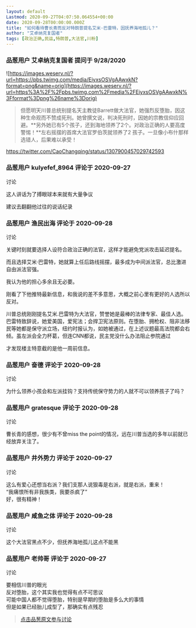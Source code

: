```yaml
---
layout: default
Lastmod: 2020-09-27T04:07:50.064554+00:00
date: 2020-09-28T00:00:00.000Z
title: "如何看待曹长青而反对特朗普提名艾米·巴雷特，因抚养海地孤儿？"
author: "艾卓纳克复国者"
tags: [政治正确,民运,特朗普,大法官,川粉]
---
```



### 品葱用户 **艾卓纳克复国者** 提问于 9/28/2020
    
![https://images.weserv.nl/?url=https://pbs.twimg.com/media/EiyxsOSVgAAwxkN?format=png&name=orig](https://images.weserv.nl/?url=https%3A%2F%2Fpbs.twimg.com%2Fmedia%2FEiyxsOSVgAAwxkN%3Fformat%3Dpng%26name%3Dorig)  

> 但愿明天川普总统别提名天主教徒Barrett做大法官，她强烈反堕胎，因这种生命观而不赞成死刑。她曾撰文说，判决死刑时，因她的宗教信仰应回避。**另外她已有5个孩子，还到海地领养了2个。对政治正确的人要高度警惕！**左右摇摆的首席大法官罗伯茨就领养了2 孩子。一旦像小布什那样选错人，后果难以承受！

  
https://twitter.com/CaoChangqing/status/1307900457029742593
    
                

### 品葱用户 **kulyefef_8964** 评论于 2020-09-27
讨论

        
这人讲话为了搏眼球本来就有大量争议  
  
建议去翻翻他过往的说话纪录
        
                

### 品葱用户 **渔民出海** 评论于 2020-09-28
讨论

        
关键时刻就要选择人设符合政治正确的法官，这样才能避免党派攻击延迟提名。  
  
而且选择艾米·巴雷特，她就算上任后路线摇摆，最多成为中间派法官，总比激进自由派法官强。  
  
我认为他的担心多余且无必要。  
  
  
  
  
刚看了下他推特最新信息，和我说的差不多意思，大概之前心里有更好的人选所以反对。  
  
川普总统刚刚提名艾米.巴雷特为大法官，赞誉她是最棒的法律专家、最佳人选。巴雷特致辞说，她爱美国，爱宪法；会捍卫宪法原则。在堕胎、拥枪权、阻非法移民等她都是保守派立场，纽约时报认为，如她被通过，在上述议题最高法院都会右倾。虽左派会全力杯葛，但连CNN都说，民主党没什么办法阻止参院通过  
  
  
才发现楼主特意截的是他一周前信息。
        
                

### 品葱用户 **奋德** 评论于 2020-09-28
讨论

        
为什么领养小孩会和左派挂钩？支持传统保守势力的人就不可以领养孩子了吗？
        
                

### 品葱用户 **gratesque** 评论于 2020-09-28
讨论

        
曹长青的感想，很少有不曾miss the point的情况，远在川普当选的多年以前就已经放弃关注了。
        
                

### 品葱用户 **井外势力** 评论于 2020-09-27
讨论

        
这么有爱心还想当右派？我们支那人说狠毒是右派，就是右派，重来！  
“我痛恨所有非我族类，我要杀疯了”  
好，很有精神！
        
                

### 品葱用户 **咸鱼之体** 评论于 2020-09-28
讨论

        
这个大法官黑点不少，但抚养海地孤儿这点不能黑
        
                

### 品葱用户 **老帅哥** 评论于 2020-09-27
讨论

        
要相信川普的眼光  
反对堕胎，这个其实我也觉得有点不可思议  
可能中国人都不觉得堕胎，特别是早期的堕胎是多么大的事情  
但是如果已经胎儿成型了，那确实有点残忍
        
                





> [点击品葱原文参与讨论](https://pincong.rocks/question/31511)

